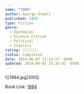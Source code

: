 ```yaml
---
name: "1984"
author: George Orwell
published: 1949
type: Fiction
genre:
  - Dystopian
  - Science Fiction
  - Political
  - Classics
rating: 🌕🌕🌕🌕🌕
status: Completed
date: 2024-06-07 11:14:57 -0500
updated: 2024-09-02 15:16:42 -0500
---
```


![[1984.jpg|300]]

Book Link: [1984](https://www.goodreads.com/book/show/61439040-1984)
